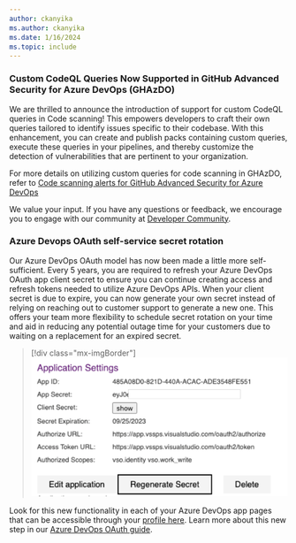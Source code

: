 ```yaml
---
author: ckanyika
ms.author: ckanyika
ms.date: 1/16/2024
ms.topic: include
---
```



### Custom CodeQL Queries Now Supported in GitHub Advanced Security for Azure DevOps (GHAzDO)

We are thrilled to announce the introduction of support for custom CodeQL queries in Code scanning! This empowers developers to craft their own queries tailored to identify issues specific to their codebase. With this enhancement, you can create and publish packs containing custom queries, execute these queries in your pipelines, and thereby customize the detection of vulnerabilities that are pertinent to your organization.

For more details on utilizing custom queries for code scanning in GHAzDO, refer to [Code scanning alerts for GitHub Advanced Security for Azure DevOps](/azure/devops/repos/security/github-advanced-security-code-scanning?view=azure-devops)

We value your input. If you have any questions or feedback, we encourage you to engage with our community at [Developer Community](https://developercommunity.visualstudio.com/home). 


### Azure Devops OAuth self-service secret rotation

Our Azure DevOps OAuth model has now been made a little more self-sufficient. Every 5 years, you are required to refresh your Azure DevOps OAuth app client secret to ensure you can continue creating access and refresh tokens needed to utilize Azure DevOps APIs. When your client secret is due to expire, you can now generate your own secret instead of relying on reaching out to customer support to generate a new one. This offers your team more flexibility to schedule secret rotation on your time and aid in reducing any potential outage time for your customers due to waiting on a replacement for an expired secret. 

> [!div class="mx-imgBorder"]
> ![Screenshot of Select a geography.](../../media/233-general-01.png "Screenshot of Select a geography")

Look for this new functionality in each of your Azure DevOps app pages that can be accessible through your [profile here](https://aex.dev.azure.com/me?mkt=en-US). Learn more about this new step in our [Azure DevOps OAuth guide](https://learn.microsoft.com/en-us/azure/devops/integrate/get-started/authentication/azure-devops-oauth?view=azure-devops).